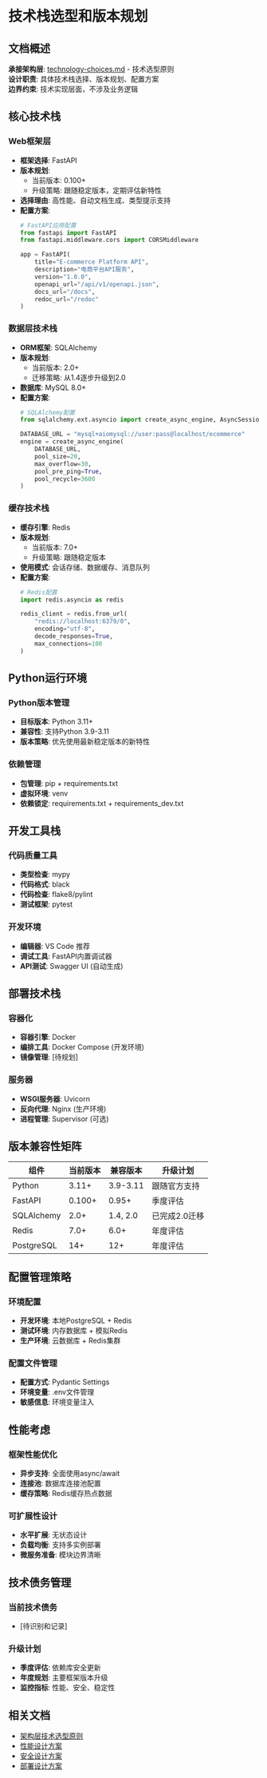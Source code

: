 # 技术栈选型和版本规划

## 文档概述
**承接架构层**: [technology-choices.md](../../architecture/technology-choices.md) - 技术选型原则  
**设计职责**: 具体技术栈选择、版本规划、配置方案  
**边界约束**: 技术实现层面，不涉及业务逻辑  

## 核心技术栈

### Web框架层
- **框架选择**: FastAPI
- **版本规划**: 
  - 当前版本: 0.100+
  - 升级策略: 跟随稳定版本，定期评估新特性
- **选择理由**: 高性能、自动文档生成、类型提示支持
- **配置方案**: 
  ```python
  # FastAPI应用配置
  from fastapi import FastAPI
  from fastapi.middleware.cors import CORSMiddleware
  
  app = FastAPI(
      title="E-commerce Platform API",
      description="电商平台API服务",
      version="1.0.0",
      openapi_url="/api/v1/openapi.json",
      docs_url="/docs",
      redoc_url="/redoc"
  )
  ```

### 数据层技术栈
- **ORM框架**: SQLAlchemy 
- **版本规划**: 
  - 当前版本: 2.0+
  - 迁移策略: 从1.4逐步升级到2.0
- **数据库**: MySQL 8.0+
- **配置方案**: 
  ```python
  # SQLAlchemy配置
  from sqlalchemy.ext.asyncio import create_async_engine, AsyncSession
  
  DATABASE_URL = "mysql+aiomysql://user:pass@localhost/ecommerce"
  engine = create_async_engine(
      DATABASE_URL,
      pool_size=20,
      max_overflow=30,
      pool_pre_ping=True,
      pool_recycle=3600
  )
  ```

### 缓存技术栈
- **缓存引擎**: Redis
- **版本规划**: 
  - 当前版本: 7.0+
  - 升级策略: 跟随稳定版本
- **使用模式**: 会话存储、数据缓存、消息队列
- **配置方案**: 
  ```python
  # Redis配置
  import redis.asyncio as redis
  
  redis_client = redis.from_url(
      "redis://localhost:6379/0",
      encoding="utf-8",
      decode_responses=True,
      max_connections=100
  )
  ```

## Python运行环境

### Python版本管理
- **目标版本**: Python 3.11+
- **兼容性**: 支持Python 3.9-3.11
- **版本策略**: 优先使用最新稳定版本的新特性

### 依赖管理
- **包管理**: pip + requirements.txt
- **虚拟环境**: venv
- **依赖锁定**: requirements.txt + requirements_dev.txt

## 开发工具栈

### 代码质量工具
- **类型检查**: mypy
- **代码格式**: black
- **代码检查**: flake8/pylint
- **测试框架**: pytest

### 开发环境
- **编辑器**: VS Code 推荐
- **调试工具**: FastAPI内置调试器
- **API测试**: Swagger UI (自动生成)

## 部署技术栈

### 容器化
- **容器引擎**: Docker
- **编排工具**: Docker Compose (开发环境)
- **镜像管理**: [待规划]

### 服务器
- **WSGI服务器**: Uvicorn
- **反向代理**: Nginx (生产环境)
- **进程管理**: Supervisor (可选)

## 版本兼容性矩阵

| 组件 | 当前版本 | 兼容版本 | 升级计划 |
|------|----------|----------|----------|
| Python | 3.11+ | 3.9-3.11 | 跟随官方支持 |
| FastAPI | 0.100+ | 0.95+ | 季度评估 |
| SQLAlchemy | 2.0+ | 1.4, 2.0 | 已完成2.0迁移 |
| Redis | 7.0+ | 6.0+ | 年度评估 |
| PostgreSQL | 14+ | 12+ | 年度评估 |

## 配置管理策略

### 环境配置
- **开发环境**: 本地PostgreSQL + Redis
- **测试环境**: 内存数据库 + 模拟Redis
- **生产环境**: 云数据库 + Redis集群

### 配置文件管理
- **配置方式**: Pydantic Settings
- **环境变量**: .env文件管理
- **敏感信息**: 环境变量注入

## 性能考虑

### 框架性能优化
- **异步支持**: 全面使用async/await
- **连接池**: 数据库连接池配置
- **缓存策略**: Redis缓存热点数据

### 可扩展性设计
- **水平扩展**: 无状态设计
- **负载均衡**: 支持多实例部署
- **微服务准备**: 模块边界清晰

## 技术债务管理

### 当前技术债务
- [待识别和记录]

### 升级计划
- **季度评估**: 依赖库安全更新
- **年度规划**: 主要框架版本升级
- **监控指标**: 性能、安全、稳定性

## 相关文档
- [架构层技术选型原则](../../architecture/technology-choices.md)
- [性能设计方案](./performance-design.md)
- [安全设计方案](./security-design.md)
- [部署设计方案](./deployment-design.md)
